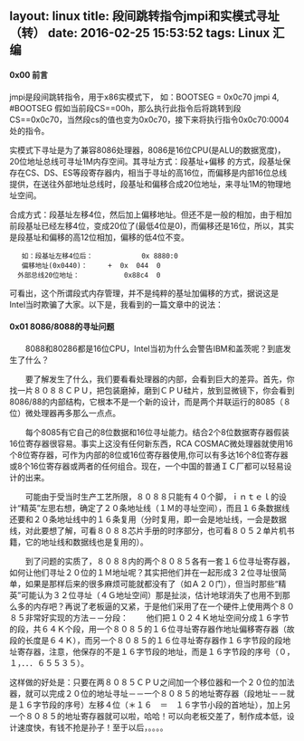 layout: linux
title: 段间跳转指令jmpi和实模式寻址（转）
date: 2016-02-25 15:53:52
tags: Linux 汇编
---

#### 0x00 前言
jmpi是段间跳转指令，用于x86实模式下，
如：BOOTSEG = 0x0c70
    jmpi    4, #BOOTSEG
假如当前段CS==00h，那么执行此指令后将跳转到段CS==0x0c70，当然段cs的值也变为0x0c70，接下来将执行指令0x0c70:0004处的指令。



 实模式下寻址是为了兼容8086处理器，8086是16位CPU(是ALU的数据宽度)，20位地址总线可寻址1M内存空间。其寻址方式：段基址+偏移  的方式，段基址保存在CS、DS、ES等段寄存器内，相当于寻址的高16位，而偏移是内部16位总线提供，在送往外部地址总线时，段基址和偏移合成20位地址，来寻址1M的物理地址空间。

 合成方式：段基址左移4位，然后加上偏移地址。但还不是一般的相加，由于相加前段基址已经左移4位，变成20位了(最低4位是0)，而偏移还是16位，所以，其实是段基址和偏移的高12位相加，偏移的低4位不变。

       如：段基址左移4位后：            0x 8880:0
       偏移地址(0x0440)：     +  0x  044  0
      外部总线20位地址：           0x88c4  0

可看出，这个所谓段式内存管理，并不是纯粹的基址加偏移的方式，据说这是Intel当时欺骗了大家。以下是，我看到的一篇文章中的说法：



#### 0x01 8086/8088的寻址问题

　　8088和80286都是16位CPU，Intel当初为什么会警告IBM和盖茨呢？到底发生了什么？

　　要了解发生了什么，我们要看看处理器的内部，会看到巨大的差异。首先，你找一片８０８８ＣＰＵ，把包装磨掉，磨到ＣＰＵ硅片，放到显微镜下，你会看到8086/88的内部结构，它根本不是一个新的设计，而是两个并联运行的8085（８位）微处理器再多那么一点点。

　　每个8085有它自己的8位数据和16位寻址能力。结合2个8位数据寄存器假装16位寄存器很容易。事实上这没有任何新东西，RCA COSMAC微处理器就使用16个8位寄存器，可作为内部的8位或16位寄存器使用,你可以有多达16个8位寄存器或8个16位寄存器或两者的任何组合。现在，一个中国的普通ＩＣ厂都可以轻易设计的出来。

　　可能由于受当时生产工艺所限，８０８８只能有４０个脚，ｉｎｔｅｌ的设计“精英”左思右想，确定了２０条地址线（１Ｍ的寻址空间），而且１６条数据线还要和２０条地址线中的１６条复用（分时复用，即一会是地址线，一会是数据线，对此要想了解，可看８０８８芯片手册的时序部分，也可看８０５２单片机书籍，它的地址线和数据线也是复用的）。

　　到了问题的实质了，８０８８内的两个８０８５各有一套１６位寻址寄存器，如何让他们寻址２０位的１Ｍ地址呢？其实把他们并在一起形成３２位寻址很简单，如果是那样后来的很多麻烦可能就都没有了（如Ａ２０门），但当时那些“精英”可能认为３２位寻址（４Ｇ地址空间）那是扯淡，估计地球消失了也用不到那么多的内存吧？再说了老板逼的又紧，于是他们采用了在一个硬件上使用两个８０８５非常好实现的方法－－分段：
　　他们把１０２４Ｋ地址空间分成１６字节的段，共６４Ｋ个段，用一个８０８５的１６位寻址寄存器作地址偏移寄存器（故段的长度是６４Ｋ），而另一个８０８５的１６位寻址寄存器作１６字节段的段地址寄存器，注意，他保存的不是１６字节段的地址，而是１６字节段的序号（０，１，．．．６５５３５）。

这样做的好处是：只要在两８０８５ＣＰＵ之间加一个移位器和一个２０位的加法器，就可以完成２０位的地址寻址－－一个８０８５的地址寄存器（段地址－－就是１６字节段的序号）左移４位（＊１６　＝　１６字节小段的首地址），加上另一个８０８５的地址寄存器就可以啦，哈哈！可以向老板交差了，制作成本低，设计速度快，有钱不抢是孙子！至于以后，。。。。
